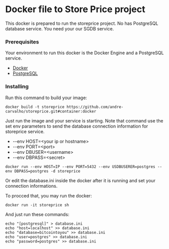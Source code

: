 # Docker file to Store Price project

This docker is prepared to run the storeprice project. No has PostgreSQL database service. You need your our SGDB service.

### Prerequisites

Your environment to run this docker is the Docker Engine and a PostgreSQL service.

- [Docker](https://docs.docker.com/install/)
- [PostgreSQL](https://www.postgresql.org/)

### Installing

Run this command to build your image:

```
docker build -t storeprice https://github.com/andre-carvalho/storeprice.git#container:docker

```
Just run the image and your service is starting. Note that command use the set env parameters to send the database connection information for storeprice service.

* --env HOST=&lt;your ip or hostname&gt;
* --env PORT=&lt;port&gt;
* --env DBUSER=&lt;username&gt;
* --env DBPASS=&lt;secret&gt;

```
docker run --env HOST=IP --env PORT=5432 --env USDBUSERER=postgres --env DBPASS=postgres -d storeprice
```

Or edit the database.ini inside the docker after it is running and set your connection informations.

To procced that, you may run the docker:

```
docker run -it storeprice sh
```
And just run these commands:
```
echo "[postgresql]" > database.ini
echo "host=localhost" >> database.ini
echo "database=bitcointoyou" >> database.ini
echo "user=postgres" >> database.ini
echo "password=postgres" >> database.ini
```

